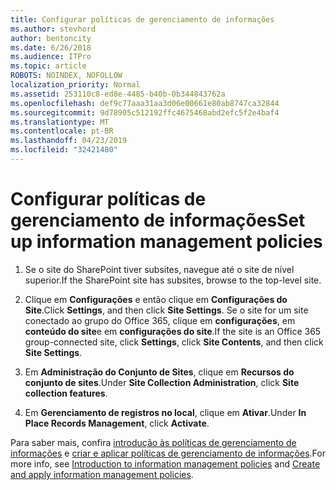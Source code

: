 ```yaml
---
title: Configurar políticas de gerenciamento de informações
ms.author: stevhord
author: bentoncity
ms.date: 6/26/2018
ms.audience: ITPro
ms.topic: article
ROBOTS: NOINDEX, NOFOLLOW
localization_priority: Normal
ms.assetid: 253110c8-ed8e-4485-b40b-0b344843762a
ms.openlocfilehash: def9c77aaa31aa3d06e00661e80ab8747ca32844
ms.sourcegitcommit: 9d78905c512192ffc4675468abd2efc5f2e4baf4
ms.translationtype: MT
ms.contentlocale: pt-BR
ms.lasthandoff: 04/23/2019
ms.locfileid: "32421480"
---
```

# <a name="set-up-information-management-policies"></a><span data-ttu-id="1da67-102">Configurar políticas de gerenciamento de informações</span><span class="sxs-lookup"><span data-stu-id="1da67-102">Set up information management policies</span></span>

1. <span data-ttu-id="1da67-103">Se o site do SharePoint tiver subsites, navegue até o site de nível superior.</span><span class="sxs-lookup"><span data-stu-id="1da67-103">If the SharePoint site has subsites, browse to the top-level site.</span></span>
    
2. <span data-ttu-id="1da67-104">Clique em **Configurações** e então clique em **Configurações do Site**.</span><span class="sxs-lookup"><span data-stu-id="1da67-104">Click **Settings**, and then click **Site Settings**.</span></span> <span data-ttu-id="1da67-105">Se o site for um site conectado ao grupo do Office 365, clique em **configurações**, em **conteúdo do site**e em **configurações do site**.</span><span class="sxs-lookup"><span data-stu-id="1da67-105">If the site is an Office 365 group-connected site, click **Settings**, click **Site Contents**, and then click **Site Settings**.</span></span>
    
3. <span data-ttu-id="1da67-106">Em **Administração do Conjunto de Sites**, clique em **Recursos do conjunto de sites**.</span><span class="sxs-lookup"><span data-stu-id="1da67-106">Under **Site Collection Administration**, click **Site collection features**.</span></span>
    
4. <span data-ttu-id="1da67-107">Em **Gerenciamento de registros no local**, clique em **Ativar**.</span><span class="sxs-lookup"><span data-stu-id="1da67-107">Under **In Place Records Management**, click **Activate**.</span></span>
    
<span data-ttu-id="1da67-108">Para saber mais, confira [introdução às políticas de gerenciamento de informações](https://go.microsoft.com/fwlink/?linkid=404239) e [criar e aplicar políticas de gerenciamento de informações](https://go.microsoft.com/fwlink/?linkid=2003916).</span><span class="sxs-lookup"><span data-stu-id="1da67-108">For more info, see [Introduction to information management policies](https://go.microsoft.com/fwlink/?linkid=404239) and [Create and apply information management policies](https://go.microsoft.com/fwlink/?linkid=2003916).</span></span>
  

